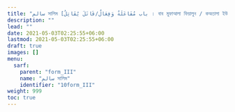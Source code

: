 ```yaml
---
title: "سالم সালিম [باب مُفَاعَلَةٌ وَفِعَالٌ/قَاتَلَ يُقَاتِلُ । বাব মুফাআলা ফিয়ালুন / কঅতালা ইউকঅতিলু । ফর্ম III]"
description: ""
lead: ""
date: 2021-05-03T02:25:55+06:00
lastmod: 2021-05-03T02:25:55+06:00
draft: true
images: []
menu: 
  sarf:
    parent: "form_III"
    name: "سالم সালিম"
    identifier: "10form_III"
weight: 999
toc: true
---
```



